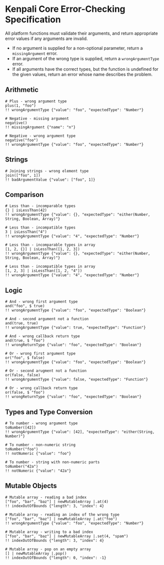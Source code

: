 # Kenpali Core Error-Checking Specification

All platform functions must validate their arguments, and return appropriate error values if any arguments are invalid.

- If no argument is supplied for a non-optional parameter, return a `missingArgument` error.
- If an argument of the wrong type is supplied, return a `wrongArgumentType` error.
- If all arguments have the correct types, but the function is undefined for the given values, return an error whose name describes the problem.

## Arithmetic

```
# Plus - wrong argument type
plus(1, "foo")
!! wrongArgumentType {"value": "foo", "expectedType": "Number"}
```

```
# Negative - missing argument
negative()
!! missingArgument {"name": "n"}
```

```
# Negative - wrong argument type
negative("foo")
!! wrongArgumentType {"value": "foo", "expectedType": "Number"}
```

## Strings

```
# Joining strings - wrong element type
join(["foo", 1])
!! badArgumentValue {"value": ["foo", 1]}
```

## Comparison

```
# Less than - incomparable types
{} | isLessThan(42)
!! wrongArgumentType {"value": {}, "expectedType": "either(Number, String, Boolean, Array)"}
```

```
# Less than - incompatible types
3 | isLessThan("4")
!! wrongArgumentType {"value": "4", "expectedType": "Number"}
```

```
# Less than - incomparable types in array
[1, 2, {}] | isLessThan([1, 2, 3])
!! wrongArgumentType {"value": {}, "expectedType": "either(Number, String, Boolean, Array)"}
```

```
# Less than - incompatible types in array
[1, 2, 3] | isLessThan([1, 2, "4"])
!! wrongArgumentType {"value": "4", "expectedType": "Number"}
```

## Logic

```
# And - wrong first argument type
and("foo", $ true)
!! wrongArgumentType {"value": "foo", "expectedType": "Boolean"}
```

```
# And - second argument not a function
and(true, true)
!! wrongArgumentType {"value": true, "expectedType": "Function"}
```

```
# And - wrong callback return type
and(true, $ "foo")
!! wrongReturnType {"value": "foo", "expectedType": "Boolean"}
```

```
# Or - wrong first argument type
or("foo", $ false)
!! wrongArgumentType {"value": "foo", "expectedType": "Boolean"}
```

```
# Or - second arugment not a function
or(false, false)
!! wrongArgumentType {"value": false, "expectedType": "Function"}
```

```
# Or - wrong callback return type
or(false, $ "foo")
!! wrongReturnType {"value": "foo", "expectedType": "Boolean"}
```

## Types and Type Conversion

```
# To number - wrong argument type
toNumber([42])
!! wrongArgumentType {"value": [42], "expectedType": "either(String, Number)"}
```

```
# To number - non-numeric string
toNumber("foo")
!! notNumeric {"value": "foo"}
```

```
# To number - string with non-numeric parts
toNumber("42a")
!! notNumeric {"value": "42a"}
```

## Mutable Objects

```
# Mutable array - reading a bad index
["foo", "bar", "baz"] | newMutableArray |.at(4)
!! indexOutOfBounds {"length": 3, "index": 4}
```

```
# Mutable array - reading an index of the wrong type
["foo", "bar", "baz"] | newMutableArray |.at("foo")
!! wrongArgumentType {"value": "foo", "expectedType": "Number"}
```

```
# Mutable array - writing to a bad index
["foo", "bar", "baz"] | newMutableArray |.set(4, "spam")
!! indexOutOfBounds {"length": 3, "index": 4}
```

```
# Mutable array - pop on an empty array
[] | newMutableArray |.pop()
!! indexOutOfBounds {"length": 0, "index": -1}
```

